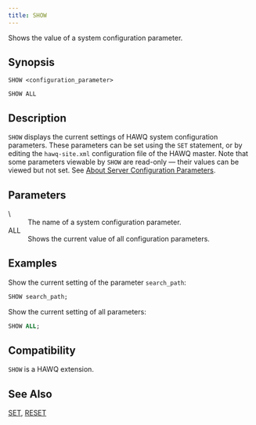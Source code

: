 ```yaml
---
title: SHOW
---
```


<!--
Licensed to the Apache Software Foundation (ASF) under one
or more contributor license agreements.  See the NOTICE file
distributed with this work for additional information
regarding copyright ownership.  The ASF licenses this file
to you under the Apache License, Version 2.0 (the
"License"); you may not use this file except in compliance
with the License.  You may obtain a copy of the License at

  http://www.apache.org/licenses/LICENSE-2.0

Unless required by applicable law or agreed to in writing,
software distributed under the License is distributed on an
"AS IS" BASIS, WITHOUT WARRANTIES OR CONDITIONS OF ANY
KIND, either express or implied.  See the License for the
specific language governing permissions and limitations
under the License.
-->

Shows the value of a system configuration parameter.

## Synopsis<a id="topic1__section2"></a>

``` pre
SHOW <configuration_parameter>

SHOW ALL
```

## Description<a id="topic1__section3"></a>

`SHOW` displays the current settings of HAWQ system configuration parameters. These parameters can be set using the `SET` statement, or by editing the `hawq-site.xml` configuration file of the HAWQ master. Note that some parameters viewable by `SHOW` are read-only — their values can be viewed but not set. See [About Server Configuration Parameters](../guc/guc_config.html#topic1).

## Parameters<a id="topic1__section4"></a>

<dt> \<configuration\_parameter\>   </dt>
<dd>The name of a system configuration parameter.</dd>

<dt>ALL  </dt>
<dd>Shows the current value of all configuration parameters.</dd>

## Examples<a id="topic1__section5"></a>

Show the current setting of the parameter `search_path`:

``` sql
SHOW search_path;
```

Show the current setting of all parameters:

``` sql
SHOW ALL;
```

## Compatibility<a id="topic1__section6"></a>

`SHOW` is a HAWQ extension.

## See Also<a id="topic1__section7"></a>

[SET](SET.html), [RESET](RESET.html)
